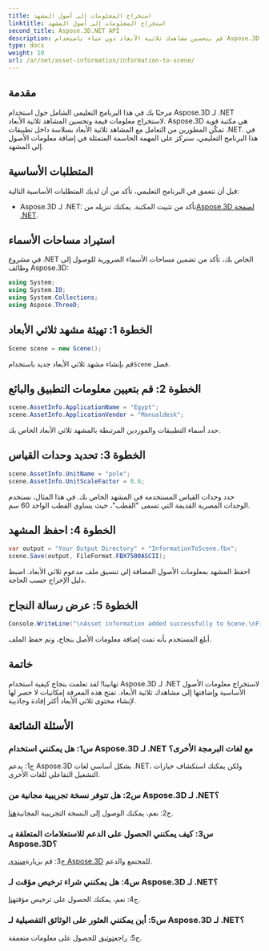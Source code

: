 ```yaml
---
title: استخراج المعلومات إلى أصول المشهد
linktitle: استخراج المعلومات إلى أصول المشهد
second_title: Aspose.3D.NET API
description: قم بتحسين مشاهدك ثلاثية الأبعاد دون عناء باستخدام Aspose.3D لـ .NET. تعلم كيفية إضافة معلومات الأصول القيمة خطوة بخطوة. قم بالتنزيل الآن للحصول على تجربة ديناميكية ثلاثية الأبعاد.
type: docs
weight: 10
url: /ar/net/asset-information/information-to-scene/
---
```

## مقدمة

مرحبًا بك في هذا البرنامج التعليمي الشامل حول استخدام Aspose.3D لـ .NET لاستخراج معلومات قيمة وتحسين المشاهد ثلاثية الأبعاد. Aspose.3D هي مكتبة قوية تمكّن المطورين من التعامل مع المشاهد ثلاثية الأبعاد بسلاسة داخل تطبيقات .NET. في هذا البرنامج التعليمي، سنركز على المهمة الحاسمة المتمثلة في إضافة معلومات الأصول إلى المشهد.

## المتطلبات الأساسية

قبل أن نتعمق في البرنامج التعليمي، تأكد من أن لديك المتطلبات الأساسية التالية:

- Aspose.3D لـ .NET: تأكد من تثبيت المكتبة. يمكنك تنزيله من[Aspose.3D لصفحة .NET](https://releases.aspose.com/3d/net/).

## استيراد مساحات الأسماء

في مشروع .NET الخاص بك، تأكد من تضمين مساحات الأسماء الضرورية للوصول إلى وظائف Aspose.3D:

```csharp
using System;
using System.IO;
using System.Collections;
using Aspose.ThreeD;
```

## الخطوة 1: تهيئة مشهد ثلاثي الأبعاد

```csharp
Scene scene = new Scene();
```

 قم بإنشاء مشهد ثلاثي الأبعاد جديد باستخدام`Scene` فصل.

## الخطوة 2: قم بتعيين معلومات التطبيق والبائع

```csharp
scene.AssetInfo.ApplicationName = "Egypt";
scene.AssetInfo.ApplicationVendor = "Manualdesk";
```

حدد أسماء التطبيقات والموردين المرتبطة بالمشهد ثلاثي الأبعاد الخاص بك.

## الخطوة 3: تحديد وحدات القياس

```csharp
scene.AssetInfo.UnitName = "pole";
scene.AssetInfo.UnitScaleFactor = 0.6;
```

حدد وحدات القياس المستخدمة في المشهد الخاص بك. في هذا المثال، نستخدم الوحدات المصرية القديمة التي تسمى "القطب"، حيث يساوي القطب الواحد 60 سم.

## الخطوة 4: احفظ المشهد

```csharp
var output = "Your Output Directory" + "InformationToScene.fbx";
scene.Save(output, FileFormat.FBX7500ASCII);
```

احفظ المشهد بمعلومات الأصول المضافة إلى تنسيق ملف مدعوم ثلاثي الأبعاد. اضبط دليل الإخراج حسب الحاجة.

## الخطوة 5: عرض رسالة النجاح

```csharp
Console.WriteLine("\nAsset information added successfully to Scene.\nFile saved at " + output);
```

أبلغ المستخدم بأنه تمت إضافة معلومات الأصل بنجاح، وتم حفظ الملف.

## خاتمة

تهانينا! لقد تعلمت بنجاح كيفية استخدام Aspose.3D لـ .NET لاستخراج معلومات الأصول الأساسية وإضافتها إلى مشاهدك ثلاثية الأبعاد. تفتح هذه المعرفة إمكانيات لا حصر لها لإنشاء محتوى ثلاثي الأبعاد أكثر إفادة وجاذبية.

## الأسئلة الشائعة

### س1: هل يمكنني استخدام Aspose.3D لـ .NET مع لغات البرمجة الأخرى؟

ج1: يدعم Aspose.3D بشكل أساسي لغات .NET، ولكن يمكنك استكشاف خيارات التشغيل التفاعلي للغات الأخرى.

### س2: هل تتوفر نسخة تجريبية مجانية من Aspose.3D لـ .NET؟

 ج2: نعم، يمكنك الوصول إلى النسخة التجريبية المجانية[هنا](https://releases.aspose.com/).

### س3: كيف يمكنني الحصول على الدعم للاستعلامات المتعلقة بـ Aspose.3D؟

 ج3: قم بزيارة[منتدى Aspose.3D](https://forum.aspose.com/c/3d/18) للمجتمع والدعم.

### س4: هل يمكنني شراء ترخيص مؤقت لـ Aspose.3D لـ .NET؟

 ج4: نعم، يمكنك الحصول على ترخيص مؤقت[هنا](https://purchase.aspose.com/temporary-license/).

### س5: أين يمكنني العثور على الوثائق التفصيلية لـ Aspose.3D لـ .NET؟

 ج5: راجع[توثيق](https://reference.aspose.com/3d/net/) للحصول على معلومات متعمقة.